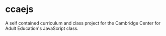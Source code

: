 ccaejs
======

A self contained curriculum and class project for the Cambridge Center for Adult Education's JavaScript class.
